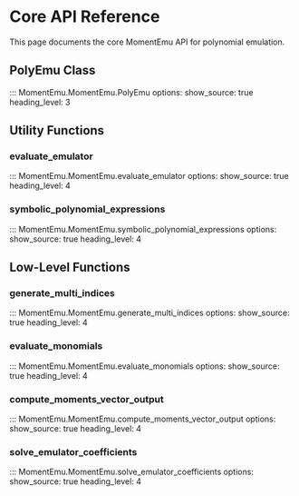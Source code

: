 # Core API Reference

This page documents the core MomentEmu API for polynomial emulation.

## PolyEmu Class

::: MomentEmu.MomentEmu.PolyEmu
    options:
      show_source: true
      heading_level: 3

## Utility Functions

### evaluate_emulator

::: MomentEmu.MomentEmu.evaluate_emulator
    options:
      show_source: true
      heading_level: 4

### symbolic_polynomial_expressions

::: MomentEmu.MomentEmu.symbolic_polynomial_expressions
    options:
      show_source: true
      heading_level: 4

## Low-Level Functions

### generate_multi_indices

::: MomentEmu.MomentEmu.generate_multi_indices
    options:
      show_source: true
      heading_level: 4

### evaluate_monomials

::: MomentEmu.MomentEmu.evaluate_monomials
    options:
      show_source: true
      heading_level: 4

### compute_moments_vector_output

::: MomentEmu.MomentEmu.compute_moments_vector_output
    options:
      show_source: true
      heading_level: 4

### solve_emulator_coefficients

::: MomentEmu.MomentEmu.solve_emulator_coefficients
    options:
      show_source: true
      heading_level: 4
